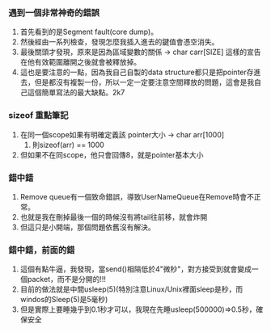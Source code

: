 ### 遇到一個非常神奇的錯誤
1. 首先看到的是Segment fault(core dump)。
2. 然後經由一系列檢查，發現怎麼我插入進去的鍵值會憑空消失。
3. 最後關頭才發現，原來是因為區域變數的關係 -> char carr[SIZE] 這樣的宣告在他有效範圍離開之後就會被釋放掉。
4. 這也是要注意的一點，因為我自己自製的data structure都只是把pointer存進去，但是都沒有複製一份，所以一定一定要注意空間釋放的問題，這會是我自己這個簡單寫法的最大缺點。2k7

### sizeof 重點筆記
1. 在同一個scope如果有明確定義該 pointer大小 -> char arr[1000]
   1. 則sizeof(arr) == 1000
2. 但如果不在同scope，他只會回傳8，就是pointer基本大小

### 錯中錯
1. Remove queue有一個致命錯誤，導致UserNameQueue在Remove時會不正常。
2. 也就是我在刪掉最後一個的時候沒有將tail往前移，就會炸開
3. 但這只是小開端，那個問題依舊沒有解決。

### 錯中錯，前面的錯
1. 這個有點牛逼，我發現，當send()相隔低於4"微秒"，對方接受到就會變成一個packet，而不是分開的!!!
2. 目前的做法就是中間usleep(5)(特別注意Linux/Unix裡面sleep是秒，而windos的Sleep(5)是5毫秒)
3. 但是實際上要睡幾乎到0.1秒才可以，我現在先睡usleep(500000)=>0.5秒，確保安全
   